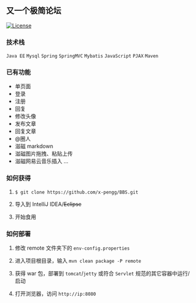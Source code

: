 ## 又一个极简论坛

[![License](http://img.shields.io/badge/license-MIT-brightgreen.svg)](http://opensource.org/licenses/MIT)


### 技术栈

`Java EE`  `Mysql`  `Spring` `SpringMVC`  `Mybatis`  `JavaScript` `PJAX`
`Maven` 


### 已有功能


- 单页面
- 登录
- 注册
- 回复
- 修改头像
- 发布文章
- 回复文章
- @圈人
- 滋磁 markdown
- 滋磁图片拖拽、粘贴上传
- 滋磁网易云音乐插入
...


### 如何获得

1. `$ git clone https://github.com/x-pengg/BBS.git`

2. 导入到 IntelliJ IDEA/~~Eclipse~~

3. 开始食用


### 如何部署

1. 修改 remote 文件夹下的 `env-config.properties` 

2. 进入项目根目录，输入 `mvn clean package -P remote`

3. 获得 war 包，部署到 `tomcat`/`jetty` 或符合 `Servlet` 规范的其它容器中运行/启动

4. 打开浏览器，访问 `http://ip:8080`

